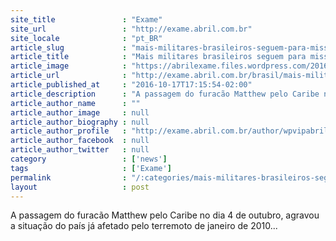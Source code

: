 ```yaml
---
site_title               : "Exame"
site_url                 : "http://exame.abril.com.br"
site_locale              : "pt_BR"
article_slug             : "mais-militares-brasileiros-seguem-para-missao-no-haiti"
article_title            : "Mais militares brasileiros seguem para missão no Haiti"
article_image            : "https://abrilexame.files.wordpress.com/2016/10/size_960_16_9_imagem-aerea-mostra-a-destruicao-do-furacao-matthew-no-haiti.jpg?quality=70&strip=all&w=960"
article_url              : "http://exame.abril.com.br/brasil/mais-militares-brasileiros-seguem-para-missao-no-haiti/"
article_published_at     : "2016-10-17T17:15:54-02:00"
article_description      : "A passagem do furacão Matthew pelo Caribe no dia 4 de outubro, agravou a situação do país já afetado pelo terremoto de janeiro de 2010..."
article_author_name      : ""
article_author_image     : null
article_author_biography : null
article_author_profile   : "http://exame.abril.com.br/author/wpvipabril/"
article_author_facebook  : null
article_author_twitter   : null
category                 : ['news']
tags                     : ['Exame']
permalink                : "/:categories/mais-militares-brasileiros-seguem-para-missao-no-haiti/"
layout                   : post
---
```


A passagem do furacão Matthew pelo Caribe no dia 4 de outubro, agravou a situação do país já afetado pelo terremoto de janeiro de 2010...
